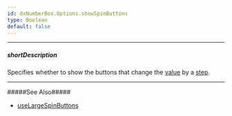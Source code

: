 ```yaml
---
id: dxNumberBox.Options.showSpinButtons
type: Boolean
default: false
---
```

---
##### shortDescription
Specifies whether to show the buttons that change the [value](/api-reference/10%20UI%20Components/dxNumberBox/1%20Configuration/value.md '/Documentation/ApiReference/UI_Components/dxNumberBox/Configuration/#value') by a [step](/api-reference/10%20UI%20Components/dxNumberBox/1%20Configuration/step.md '/Documentation/ApiReference/UI_Components/dxNumberBox/Configuration/#step').

---
#####See Also#####
- [useLargeSpinButtons](/api-reference/10%20UI%20Components/dxNumberBox/1%20Configuration/useLargeSpinButtons.md '/Documentation/ApiReference/UI_Components/dxNumberBox/Configuration/#useLargeSpinButtons')